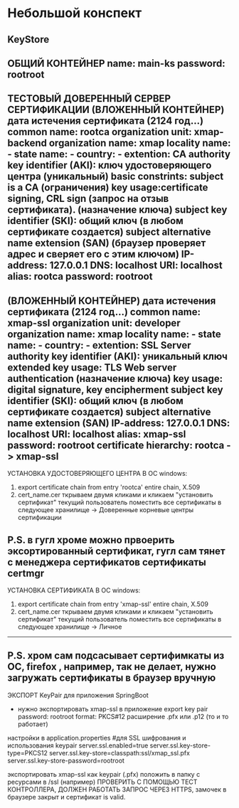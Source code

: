 # Небольшой конспект
KeyStore
----------------------------------------------------------------------------------------------------------------
ОБЩИЙ КОНТЕЙНЕР
name: main-ks
password: rootroot
----------------------------------------------------------------------------------------------------------------
ТЕСТОВЫЙ ДОВЕРЕННЫЙ СЕРВЕР СЕРТИФИКАЦИИ (ВЛОЖЕННЫЙ КОНТЕЙНЕР)
дата истечения сертификата (2124 год...)
common name: rootca
organization unit: xmap-backend
organization name: xmap
locality name: -
state name: -
country: -
extention: CA
authority key identifier (AKI): ключ удостоверяющего центра (уникальный)
basic constrints: subject is a CA (ограничения)
key usage:certificate signing, CRL sign (запрос на отзыв сертификата). (назначение ключа)
subject key identifier (SKI): общий ключ (в любом сертификате создается)
subject alternative name extension (SAN) (браузер проверяет адрес и сверяет его с этим ключом)
IP-address: 127.0.0.1
DNS: localhost
URI: localhost
alias: rootca
password: rootroot
----------------------------------------------------------------------------------------------------------------
(ВЛОЖЕННЫЙ КОНТЕЙНЕР)
дата истечения сертификата (2124 год...)
common name: xmap-ssl
organization unit: developer
organization name: xmap
locality name: -
state name: -
country: -
extention: SSL Server
authority key identifier (AKI): уникальный ключ
extended key usage: TLS Web server authentication (назначение ключа)
key usage: digital signature, key encipherment
subject key identifier (SKI): общий ключ (в любом сертификате создается)
subject alternative name extension (SAN)
IP-address: 127.0.0.1
DNS: localhost
URI: localhost
alias: xmap-ssl
password: rootroot
certificate hierarchy: rootca -> xmap-ssl
----------------------------------------------------------------------------------------------------------------
УСТАНОВКА УДОСТОВЕРЯЮЩЕГО ЦЕНТРА В ОС windows:
1) export certificate chain from entry 'rootca'
   entire chain, X.509
2) cert_name.cer ткрываем двумя кликами и кликаем "установить сертификат"
   текущий пользователь
   поместить все сертификаты в следующее хранилище -> Доверенные корневые центры сертификации

P.S. в гугл хроме можно првоерить эксортированный сертификат, гугл сам тянет с менеджера сертификатов сертификаты
certmgr
----------------------------------------------------------------------------------------------------------------
УСТАНОВКА СЕРТИФИКАТА В ОС windows:
1) export certificate chain from entry 'xmap-ssl'
   entire chain, X.509
2) cert_name.cer ткрываем двумя кликами и кликаем "установить сертификат"
   текущий пользователь
   поместить все сертификаты в следующее хранилище -> Личное
----------------------------------------------------------------------------------------------------------------
P.S. хром сам подсасывает сертифимкаты из ОС,
firefox , например, так не делает, нужно загружать сертификаты в браузер вручную
----------------------------------------------------------------------------------------------------------------
ЭКСПОРТ KeyPair для приложения SpringBoot
- нужно экспортировать xmap-ssl в приложение
  export key pair
  password: rootroot
  format: PKCS#12
  расширение .pfx или .p12 (то и то работает)

настройки в application.properties
#для SSL шифрования и использования keypair
server.ssl.enabled=true
server.ssl.key-store-type=PKCS12
server.ssl.key-store=classpath:ssl/xmap_ssl.pfx
server.ssl.key-store-password=rootroot

экспортировать xmap-ssl как keypair (.pfx)
положить в папку с ресурсами в /ssl (например)
ПРОВЕРИТЬ С ПОМОЩЬЮ ТЕСТ КОНТРОЛЛЕРА, ДОЛЖЕН РАБОТАТЬ ЗАПРОС ЧЕРЕЗ HTTPS, замочек в браузере закрыт и сертификат is valid.